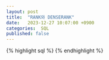 ```yaml
---
layout: post
title:  "RANK와 DENSERANK"
date:   2023-12-27 10:07:00 +0900
categories:  SQL
published: false
---
```


{% highlight sql %}
{% endhighlight %}
